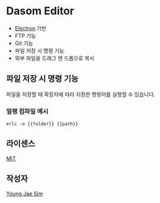 # Dasom Editor
- [Electron](https://electron.atom.io/) 기반
- FTP 기능
- Git 기능
- 파일 저장 시 명령 기능
- 외부 파일을 드래그 앤 드롭으로 복사

## 파일 저장 시 명령 기능
파일을 저장할 때 확장자에 따라 지정한 명령어를 실행할 수 있습니다.
### 얼랭 컴파일 예시
```
erlc -o {{folder}} {{path}}
```

## 라이센스
[MIT](LICENSE)

## 작성자
[Young Jae Sim](https://github.com/Hanul)